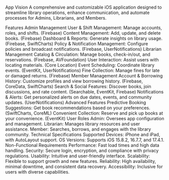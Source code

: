 App Vision
A comprehensive and customizable iOS application designed to streamline library operations, enhance communication, and automate processes for Admins, Librarians, and Members.

Features
Admin Management
User & Shift Management: Manage accounts, roles, and shifts. (Firebase)
Content Management: Add, update, and delete books. (Firebase)
Dashboard & Reports: Generate insights on library usage. (Firebase, SwiftCharts)
Policy & Notification Management: Configure policies and broadcast notifications. (Firebase, UserNotifications)
Librarian Management
Catalog & Circulation: Manage books, check-in/out, and reservations. (Firebase, AVFoundation)
User Interaction: Assist users with locating materials. (Core Location)
Event Scheduling: Coordinate library events. (EventKit, UserNotifications)
Fine Collection: Manage fines for late or damaged returns. (Firebase)
Member Management
Account & Borrowing History: Customize profiles and view borrowing history. (Firebase, CoreData, SwiftCharts)
Search & Social Features: Discover books, join discussions, and rate content. (Searchable, EventKit, Firebase)
Notifications & Alerts: Get personalized alerts on due dates, events, and community updates. (UserNotifications)
Advanced Features
Predictive Booking Suggestions: Get book recommendations based on your preferences. (SwiftCharts, CoreML)
Convenient Collection: Reserve and pick up books at your convenience. (EventKit)
User Roles
Admin: Oversees app configuration and management.
Librarian: Manages library resources and user assistance.
Member: Searches, borrows, and engages with the library community.
Technical Specifications
Supported Devices: iPhone and iPad, with AutoLayout support.
OS Versions: Supports iOS 15.8.2, 16.7.7, and 17.4.1.
Non-Functional Requirements
Performance: Fast load times and high data handling.
Security: Secure login, encryption, and compliance with privacy regulations.
Usability: Intuitive and user-friendly interface.
Scalability: Flexible to support growth and new features.
Reliability: High availability, minimal downtime, and consistent data recovery.
Accessibility: Inclusive for users with diverse capabilities.
